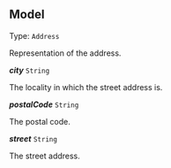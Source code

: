 

## Model

Type: `Address`

Representation of the address.





  
<article>

***city*** `String` 

The locality in which the street address is.

</article>
<article>

***postalCode*** `String` 

The postal code.

</article>
<article>

***street*** `String` 

The street address.

</article>

